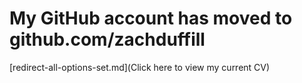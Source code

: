 # My GitHub account has moved to github.com/zachduffill

[redirect-all-options-set.md](Click here to view my current CV)
